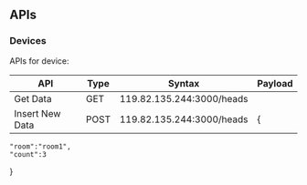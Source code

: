 
## APIs
### Devices
APIs for device:

|  API  | Type | Syntax |Payload
| ------ | ------ | ------| ------|
| Get Data | GET |119.82.135.244:3000/heads|
| Insert New Data | POST | 119.82.135.244:3000/heads|{
	"room":"room1",
	"count":3
}
